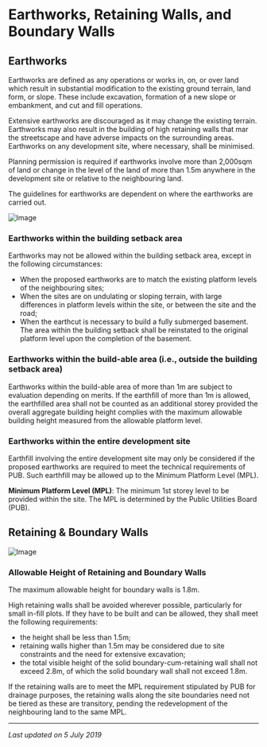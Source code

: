 # Earthworks, Retaining Walls, and Boundary Walls

## Earthworks

Earthworks are defined as any operations or works in, on, or over land which result in substantial modification to the existing ground terrain, land form, or slope. These include excavation, formation of a new slope or embankment, and cut and fill operations.

Extensive earthworks are discouraged as it may change the existing terrain. Earthworks may also result in the building of high retaining walls that mar the streetscape and have adverse impacts on the surrounding areas. Earthworks on any development site, where necessary, shall be minimised.

Planning permission is required if earthworks involve more than 2,000sqm of land or change in the level of the land of more than 1.5m anywhere in the development site or relative to the neighbouring land.

The guidelines for earthworks are dependent on where the earthworks are carried out.

![Image](https://www.ura.gov.sg/-/media/Corporate/Guidelines/Development-control/Commercial/C07_Earthworks.jpg?h=100%25&w=100%25)

### Earthworks within the building setback area

Earthworks may not be allowed within the building setback area, except in the following circumstances:

- When the proposed earthworks are to match the existing platform levels of the neighbouring sites;
- When the sites are on undulating or sloping terrain, with large differences in platform levels within the site, or between the site and the road;
- When the earthcut is necessary to build a fully submerged basement. The area within the building setback shall be reinstated to the original platform level upon the completion of the basement.

### Earthworks within the build-able area (i.e., outside the building setback area)

Earthworks within the build-able area of more than 1m are subject to evaluation depending on merits. If the earthfill of more than 1m is allowed, the earthfilled area shall not be counted as an additional storey provided the overall aggregate building height complies with the maximum allowable building height measured from the allowable platform level.

### Earthworks within the entire development site

Earthfill involving the entire development site may only be considered if the proposed earthworks are required to meet the technical requirements of PUB. Such earthfill may be allowed up to the Minimum Platform Level (MPL).

**Minimum Platform Level (MPL)**: The minimum 1st storey level to be provided within the site. The MPL is determined by the Public Utilities Board (PUB).

## Retaining & Boundary Walls

![Image](https://www.ura.gov.sg/-/media/Corporate/Guidelines/Development-control/Flats-Condominiums/F15_Retaining_Wall_15m.jpg?h=100%2525&w=100%2525)

### Allowable Height of Retaining and Boundary Walls

The maximum allowable height for boundary walls is 1.8m.

High retaining walls shall be avoided wherever possible, particularly for small in-fill plots. If they have to be built and can be allowed, they shall meet the following requirements:

- the height shall be less than 1.5m;
- retaining walls higher than 1.5m may be considered due to site constraints and the need for extensive excavation;
- the total visible height of the solid boundary-cum-retaining wall shall not exceed 2.8m, of which the solid boundary wall shall not exceed 1.8m.

If the retaining walls are to meet the MPL requirement stipulated by PUB for drainage purposes, the retaining walls along the site boundaries need not be tiered as these are transitory, pending the redevelopment of the neighbouring land to the same MPL.

---

*Last updated on 5 July 2019*
